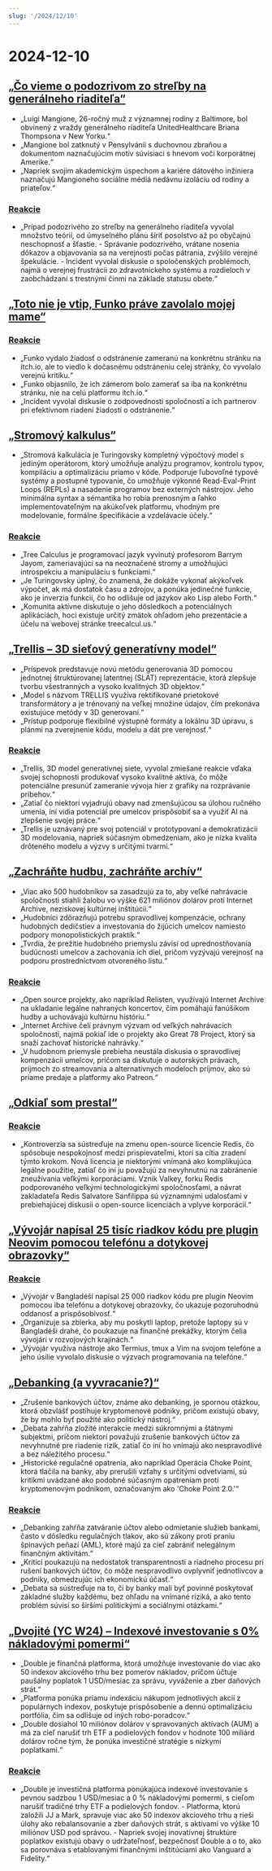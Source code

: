 ```yaml
---
slug: '/2024/12/10'
---
```


# 2024-12-10

## [„Čo vieme o podozrivom zo streľby na generálneho riaditeľa“](https://www.bbc.com/news/articles/cp9nxee2r0do)

- „Luigi Mangione, 26-ročný muž z významnej rodiny z Baltimore, bol obvinený z vraždy generálneho riaditeľa UnitedHealthcare Briana Thompsona v New Yorku.“
- „Mangione bol zatknutý v Pensylvánii s duchovnou zbraňou a dokumentom naznačujúcim motív súvisiaci s hnevom voči korporátnej Amerike.“
- „Napriek svojim akademickým úspechom a kariére dátového inžiniera naznačujú Mangioneho sociálne médiá nedávnu izoláciu od rodiny a priateľov.“

### [Reakcie](https://news.ycombinator.com/item?id=42370622)

- „Prípad podozrivého zo streľby na generálneho riaditeľa vyvolal množstvo teórií, od úmyselného plánu šíriť posolstvo až po obyčajnú neschopnosť a šťastie. - Správanie podozrivého, vrátane nosenia dôkazov a objavovania sa na verejnosti počas pátrania, zvýšilo verejné špekulácie. - Incident vyvolal diskusie o spoločenských problémoch, najmä o verejnej frustrácii zo zdravotníckeho systému a rozdieloch v zaobchádzaní s trestnými činmi na základe statusu obete.“

## [„Toto nie je vtip, Funko práve zavolalo mojej mame“](https://twitter.com/itchio/status/1866239798924763227)

### [Reakcie](https://news.ycombinator.com/item?id=42371481)

- „Funko vydalo žiadosť o odstránenie zameranú na konkrétnu stránku na itch.io, ale to viedlo k dočasnému odstráneniu celej stránky, čo vyvolalo verejnú kritiku.“
- „Funko objasnilo, že ich zámerom bolo zamerať sa iba na konkrétnu stránku, nie na celú platformu itch.io.“
- „Incident vyvolal diskusie o zodpovednosti spoločností a ich partnerov pri efektívnom riadení žiadostí o odstránenie.“

## [„Stromový kalkulus“](https://treecalcul.us/)

- „Stromová kalkulácia je Turingovsky kompletný výpočtový model s jediným operátorom, ktorý umožňuje analýzu programov, kontrolu typov, kompiláciu a optimalizáciu priamo v kóde. Podporuje ľubovoľné typové systémy a postupné typovanie, čo umožňuje výkonné Read-Eval-Print Loops (REPLs) a nasadenie programov bez externých nástrojov. Jeho minimálna syntax a sémantika ho robia prenosným a ľahko implementovateľným na akúkoľvek platformu, vhodným pre modelovanie, formálne špecifikácie a vzdelávacie účely.“

### [Reakcie](https://news.ycombinator.com/item?id=42373437)

- „Tree Calculus je programovací jazyk vyvinutý profesorom Barrym Jayom, zameriavajúci sa na neoznačené stromy a umožňujúci introspekciu a manipuláciu s funkciami.“
- „Je Turingovsky úplný, čo znamená, že dokáže vykonať akýkoľvek výpočet, ak má dostatok času a zdrojov, a ponúka jedinečné funkcie, ako je inverzia funkcií, čo ho odlišuje od jazykov ako Lisp alebo Forth.“
- „Komunita aktívne diskutuje o jeho dôsledkoch a potenciálnych aplikáciách, hoci existuje určitý zmätok ohľadom jeho prezentácie a účelu na webovej stránke treecalcul.us.“

## [„Trellis – 3D sieťový generatívny model“](https://trellis3d.github.io/)

- „Príspevok predstavuje novú metódu generovania 3D pomocou jednotnej štruktúrovanej latentnej (SLAT) reprezentácie, ktorá zlepšuje tvorbu všestranných a vysoko kvalitných 3D objektov.“
- „Model s názvom TRELLIS využíva rektifikované prietokové transformátory a je trénovaný na veľkej množine údajov, čím prekonáva existujúce metódy v 3D generovaní.“
- „Prístup podporuje flexibilné výstupné formáty a lokálnu 3D úpravu, s plánmi na zverejnenie kódu, modelu a dát pre verejnosť.“

### [Reakcie](https://news.ycombinator.com/item?id=42369476)

- „Trellis, 3D model generatívnej siete, vyvolal zmiešané reakcie vďaka svojej schopnosti produkovať vysoko kvalitné aktíva, čo môže potenciálne presunúť zameranie vývoja hier z grafiky na rozprávanie príbehov.“
- „Zatiaľ čo niektorí vyjadrujú obavy nad zmenšujúcou sa úlohou ručného umenia, iní vidia potenciál pre umelcov prispôsobiť sa a využiť AI na zlepšenie svojej práce.“
- „Trellis je uznávaný pre svoj potenciál v prototypovaní a demokratizácii 3D modelovania, napriek súčasným obmedzeniam, ako je nízka kvalita drôteného modelu a výzvy s určitými tvarmi.“

## [„Zachráňte hudbu, zachráňte archív“](https://www.savethearchive.com/)

- „Viac ako 500 hudobníkov sa zasadzujú za to, aby veľké nahrávacie spoločnosti stiahli žalobu vo výške 621 miliónov dolárov proti Internet Archive, neziskovej kultúrnej inštitúcii.“
- „Hudobníci zdôrazňujú potrebu spravodlivej kompenzácie, ochrany hudobných dedičstiev a investovania do žijúcich umelcov namiesto podpory monopolistických praktík.“
- „Tvrdia, že prežitie hudobného priemyslu závisí od uprednostňovania budúcnosti umelcov a zachovania ich diel, pričom vyzývajú verejnosť na podporu prostredníctvom otvoreného listu.“

### [Reakcie](https://news.ycombinator.com/item?id=42373098)

- „Open source projekty, ako napríklad Relisten, využívajú Internet Archive na ukladanie legálne nahraných koncertov, čím pomáhajú fanúšikom hudby a uchovávajú kultúrnu históriu.“
- „Internet Archive čelí právnym výzvam od veľkých nahrávacích spoločností, najmä pokiaľ ide o projekty ako Great 78 Project, ktorý sa snaží zachovať historické nahrávky.“
- „V hudobnom priemysle prebieha neustála diskusia o spravodlivej kompenzácii umelcov, pričom sa diskutuje o autorských právach, príjmoch zo streamovania a alternatívnych modeloch príjmov, ako sú priame predaje a platformy ako Patreon.“

## [„Odkiaľ som prestal“](https://antirez.com/news/144)

### [Reakcie](https://news.ycombinator.com/item?id=42378488)

- „Kontroverzia sa sústreďuje na zmenu open-source licencie Redis, čo spôsobuje nespokojnosť medzi prispievateľmi, ktorí sa cítia zradení týmto krokom. Nová licencia je niektorými vnímaná ako komplikujúca legálne použitie, zatiaľ čo iní ju považujú za nevyhnutnú na zabránenie zneužívania veľkými korporáciami. Vznik Valkey, forku Redis podporovaného veľkými technologickými spoločnosťami, a návrat zakladateľa Redis Salvatore Sanfilippa sú významnými udalosťami v prebiehajúcej diskusii o open-source licenciách a vplyve korporácií.“

## [„Vývojár napísal 25 tisíc riadkov kódu pre plugin Neovim pomocou telefónu a dotykovej obrazovky“](https://old.reddit.com/r/neovim/comments/1h7vhmg/bro_been_developing_his_2k_star_plugin_on_a/)

### [Reakcie](https://news.ycombinator.com/item?id=42374823)

- „Vývojár v Bangladéši napísal 25 000 riadkov kódu pre plugin Neovim pomocou iba telefónu a dotykovej obrazovky, čo ukazuje pozoruhodnú oddanosť a prispôsobivosť.“
- „Organizuje sa zbierka, aby mu poskytli laptop, pretože laptopy sú v Bangladéši drahé, čo poukazuje na finančné prekážky, ktorým čelia vývojári v rozvojových krajinách.“
- „Vývojár využíva nástroje ako Termius, tmux a Vim na svojom telefóne a jeho úsilie vyvolalo diskusie o výzvach programovania na telefóne.“

## [„Debanking (a vyvracanie?)“](https://www.bitsaboutmoney.com/archive/debanking-and-debunking/)

- „Zrušenie bankových účtov, známe ako debanking, je spornou otázkou, ktorá obzvlášť postihuje kryptomenové podniky, pričom existujú obavy, že by mohlo byť použité ako politický nástroj.“
- „Debata zahŕňa zložité interakcie medzi súkromnými a štátnymi subjektmi, pričom niektorí považujú zrušenie bankových účtov za nevyhnutné pre riadenie rizík, zatiaľ čo iní ho vnímajú ako nespravodlivé a bez náležitého procesu.“
- „Historické regulačné opatrenia, ako napríklad Operácia Choke Point, ktorá tlačila na banky, aby prerušili vzťahy s určitými odvetviami, sú kritikmi uvádzané ako podobné súčasným opatreniam proti kryptomenovým podnikom, označovaným ako 'Choke Point 2.0.'“

### [Reakcie](https://news.ycombinator.com/item?id=42371476)

- „Debanking zahŕňa zatváranie účtov alebo odmietanie služieb bankami, často v dôsledku regulačných tlakov, ako sú zákony proti praniu špinavých peňazí (AML), ktoré majú za cieľ zabrániť nelegálnym finančným aktivitám.“
- „Kritici poukazujú na nedostatok transparentnosti a riadneho procesu pri rušení bankových účtov, čo môže nespravodlivo ovplyvniť jednotlivcov a podniky, obmedzujúc ich ekonomickú účasť.“
- „Debata sa sústreďuje na to, či by banky mali byť povinné poskytovať základné služby každému, bez ohľadu na vnímané riziká, a ako tento problém súvisí so širšími politickými a sociálnymi otázkami.“

## [„Dvojité (YC W24) – Indexové investovanie s 0% nákladovými pomermi“](https://news.ycombinator.com/item?id=42377018)

- „Double je finančná platforma, ktorá umožňuje investovanie do viac ako 50 indexov akciového trhu bez pomerov nákladov, pričom účtuje paušálny poplatok 1 USD/mesiac za správu, vyváženie a zber daňových strát.“
- „Platforma ponúka priamu indexáciu nákupom jednotlivých akcií z populárnych indexov, poskytuje prispôsobenie a dennú optimalizáciu portfólia, čím sa odlišuje od iných robo-poradcov.“
- „Double dosiahol 10 miliónov dolárov v spravovaných aktívach (AUM) a má za cieľ narušiť trh ETF a podielových fondov v hodnote 100 miliárd dolárov ročne tým, že ponúka investičné stratégie s nízkymi poplatkami.“

### [Reakcie](https://news.ycombinator.com/item?id=42377018)

- „Double je investičná platforma ponúkajúca indexové investovanie s pevnou sadzbou 1 USD/mesiac a 0 % nákladovými pomermi, s cieľom narušiť tradičné trhy ETF a podielových fondov. - Platforma, ktorú založili JJ a Mark, spravuje viac ako 50 indexov akciového trhu a rieši úlohy ako rebalansovanie a zber daňových strát, s aktívami vo výške 10 miliónov USD pod správou. - Napriek svojej inovatívnej štruktúre poplatkov existujú obavy o udržateľnosť, bezpečnosť Double a o to, ako sa porovnáva s etablovanými finančnými inštitúciami ako Vanguard a Fidelity.“

<head>
  <meta property="og:title" content="„Čo vieme o podozrivom zo streľby na generálneho riaditeľa“" />
  <meta property="og:type" content="website" />
  <meta property="og:image" content="https://og.cho.sh/api/og/?title=%E2%80%9E%C4%8Co%20vieme%20o%20podozrivom%20zo%20stre%C4%BEby%20na%20gener%C3%A1lneho%20riadite%C4%BEa%E2%80%9C&subheading=utorok%2010.%20decembra%202024%3A%20Hacker%20News%20Zhrnutie" />
</head>
